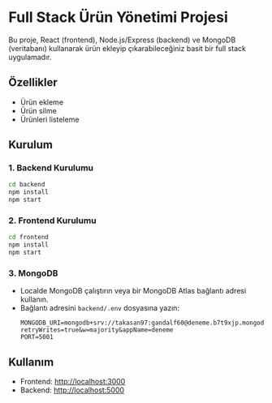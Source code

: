 # Full Stack Ürün Yönetimi Projesi

Bu proje, React (frontend), Node.js/Express (backend) ve MongoDB (veritabanı) kullanarak ürün ekleyip çıkarabileceğiniz basit bir full stack uygulamadır.

## Özellikler
- Ürün ekleme
- Ürün silme
- Ürünleri listeleme

## Kurulum

### 1. Backend Kurulumu
```bash
cd backend
npm install
npm start
```

### 2. Frontend Kurulumu
```bash
cd frontend
npm install
npm start
```

### 3. MongoDB
- Localde MongoDB çalıştırın veya bir MongoDB Atlas bağlantı adresi kullanın.
- Bağlantı adresini `backend/.env` dosyasına yazın:
  ```env
  MONGODB_URI=mongodb+srv://takasan97:gandalf60@deneme.b7t9xjp.mongodb.net/?retryWrites=true&w=majority&appName=deneme
  PORT=5001
  ```

## Kullanım
- Frontend: [http://localhost:3000](http://localhost:3000)
- Backend: [http://localhost:5000](http://localhost:5000) 